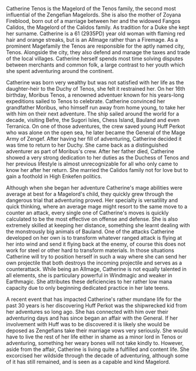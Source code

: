 Catherine Tenos is the Magelord of the Tenos family, the second most influential of the Zengefian Magelords. She is also the mother of Zoyana Fireblood, born out of a marriage between her and the widowed Fangos Calidos, the Magelord of the Calidos family. As tradition for a Duke she kept her surname. Catherine is a 61 (2935PD) year old woman with flaming red hair and orange streaks, but is an Allmage rather than a Firemage. As a prominent Magefamily the Tenos are responsible for the aptly named city, Tenos. Alongside the city, they also defend and manage the taxes and trade of the local villages. Catherine herself spends most time solving disputes between merchants and common folk, a large contrast to her youth which she spent adventuring around the continent.

Catherine was born very wealthy but was not satisfied with her life as the daughter-heir to the Duchy of Tenos, she felt it restrained her. On her 16th birthday, Moribus Tenos, a renowned adventuer known for his years-long expeditions sailed to Tenos to celebrate. Catherine convinced her grandfather Moribus, who himself run away from home young, to take her with him on their next adventure. The ship sailed around the world for a decade, visiting Befre, the Sugori Isles, Chess Island, Bauland and even Terranica. On one of those adventures, the crew saved young Huff Perkot who was alone on the open sea, he later became the General of the Mage Army of Zengef. After having her fill of adventuring, Catherine decided it was time to return to her Duchy. She came back as a distinguished adventurer as part of Moribus's crew. After her father died, Catherine showed a very strong dedication to her duties as the Duchess of Tenos and her previous lifestyle is almost unrecognizable for all who only came to know her after her return. She married the Calidos family not for love but to gain a foothold in High Enkefen politics.

Although when she began her adventure Catherine's mage abilities were average at best for a Magelord's child, they quickly grew through the dangerous trial that adventuring proved. Her specialty is versatility and quick thinking, where an average mage might resort to the same move to a counter an attack, every single one of Catherine's moves is quickly calculated to be the most effective on offense and defense. She is also extremely skilled at keeping her distance, something she learnt dealing with the monstrously big animals of Bauland. One of the attacks Catherine developed on her own is to transform whatever ranged attack is flying at her into wind and send it flying back at the enemy, of course this does not work for steel or other hard to transform materials. In those situations Catherine will try to position herself in such a way where she can send her own projectile that both destroys the incoming projectile and serves as a counterattack. While being an Allmage, Catherine is not equally talented in all elements, she is particulary powerful in Windmagic and weaker in Earthmagic. She attributes these deficiencies to her rather low mana capacity due to only beginning dedicated practice in her late teens.

A recent event that has impacted Catherine's rather mundane life for the past 30 years is her discovering Huff Perkot was the shipwrecked kid from her adventures so long ago. She has connected with him over their adventuring days and has since began an affair with the General. If her involvement with Huff was to be discovered it is likely she would be deposed as Zengefians take their marriage vows very seriously. She would have to live the rest of her life either in shame as a minor lord in Tenos or adventuring, something her weary bones will not take kindly to. However, aside from the affair, Catherine is living quite a fulfilled and content life. She excorcised her wildside through the decade of adventuring, although some of it has still remained, and is seen as a capable and kind Magelord.